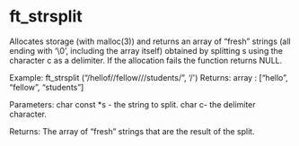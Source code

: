 # ft_strsplit

Allocates storage (with malloc(3)) and returns an array of “fresh” strings (all ending with ‘\0’, 
including the array itself) obtained by splitting s using the character c as a delimiter. 
If the allocation fails the function returns NULL. 

Example:
        ft_strsplit (“/hellof//fellow///students/”, ‘/')
Returns:
          array : [“hello”, “fellow”, “students”]

Parameters:
char const *s - the string to split.
char c- the delimiter character.

Returns:
The array of “fresh” strings that are the result of the split. 
